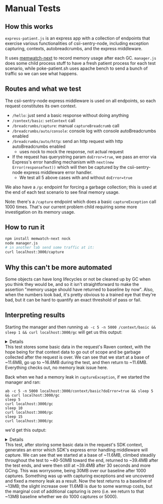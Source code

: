 # Manual Tests

## How this works
`express-patient.js` is an express app with a collection of endpoints that exercise various functionalities of csii-sentry-node, including exception capturing, contexts, autobreadcrumbs, and the express middleware.

It uses [memwatch-next](https://www.npmjs.com/package/memwatch-next) to record memory usage after each GC. `manager.js` does some child process stuff to have a fresh patient process for each test scenario, while poke-patient.sh uses apache bench to send a bunch of traffic so we can see what happens.

## Routes and what we test
The csii-sentry-node express middleware is used on all endpoints, so each request constitutes its own context.
- `/hello`: just send a basic response without doing anything
- `/context/basic`: `setContext` call
- `/breadcrumbs/capture`: manual `captureBreadcrumb` call
- `/breadcrumbs/auto/console`: console log with console autoBreadcrumbs enabled
- `/breadcrumbs/auto/http`: send an http request with http autoBreadcrumbs enabled
  - uses nock to mock the response, not actual request
- If the request has querystring param `doError=true`, we pass an error via Express's error handling mechanism with `next(new Error(responseText))` which will then be captured by the csii-sentry-node express middleware error handler.
  - We test all 5 above cases with and without `doError=true`

We also have a `/gc` endpoint for forcing a garbage collection; this is used at the end of each test scenario to see final memory usage.

Note: there's a `/capture` endpoint which does a basic `captureException` call 1000 times. That's our current problem child requiring some more investigation on its memory usage.

## How to run it
```bash
npm install memwatch-next nock
node manager.js
# in another tab send some traffic at it:
curl localhost:3000/capture
```

## Why this can't be more automated
Some objects can have long lifecycles or not be cleaned up by GC when you think they would be, and so it isn't straightforward to make the assertion "memory usage should have returned to baseline by now". Also, when the numbers look bad, it's pretty obvious to a trained eye that they're bad, but it can be hard to quantify an exact threshold of pass or fail.

## Interpreting results
Starting the manager and then running `ab -c 5 -n 5000 /context/basic && sleep 1 && curl localhost:3000/gc` will get us this output:
<details>
```
:[/Users/lewis/dev/raven-node/test/manual]#memleak-tests?$ node manager.js
starting child
patient is waiting to be poked on port 3000
gc #1: min 0, max 0, est base 11639328, curr base 11639328
gc #2: min 0, max 0, est base 11582672, curr base 11582672
hit /context/basic for first time
gc #3: min 16864536, max 16864536, est base 16864536, curr base 16864536
gc #4: min 14830680, max 16864536, est base 14830680, curr base 14830680
gc #5: min 14830680, max 16864536, est base 16013904, curr base 16013904
hit /gc for first time
gc #6: min 12115288, max 16864536, est base 12115288, curr base 12115288
gc #7: min 11673824, max 16864536, est base 11673824, curr base 11673824
```
</details>
This test stores some basic data in the request's Raven context, with the hope being for that context data to go out of scope and be garbage collected after the request is over. We can see that we start at a base of ~11.6MB, go up to ~16.8MB during the test, and then return to ~11.6MB. Everything checks out, no memory leak issue here.

Back when we had a memory leak in `captureException`, if we started the manager and ran:
```shell
ab -c 5 -n 5000 localhost:3000/context/basic?doError=true && sleep 5 && curl localhost:3000/gc
sleep 5
curl localhost:3000/gc
sleep 10
curl localhost:3000/gc
sleep 15
curl localhost:3000/gc
```
we'd get this output:
<details>
```
[/Users/lewis/dev/raven-node/test/manual]#memleak-tests?$ node manager.js
starting child
patient is waiting to be poked on port 3000
gc #1: min 0, max 0, est base 11657056, curr base 11657056
gc #2: min 0, max 0, est base 11599392, curr base 11599392
hit /context/basic?doError=true for first time
gc #3: min 20607752, max 20607752, est base 20607752, curr base 20607752
gc #4: min 20607752, max 20969872, est base 20969872, curr base 20969872
gc #5: min 19217632, max 20969872, est base 19217632, curr base 19217632
gc #6: min 19217632, max 21025056, est base 21025056, curr base 21025056
gc #7: min 19217632, max 21096656, est base 21096656, curr base 21096656
gc #8: min 19085432, max 21096656, est base 19085432, curr base 19085432
gc #9: min 19085432, max 22666768, est base 22666768, curr base 22666768
gc #10: min 19085432, max 22666768, est base 22487320, curr base 20872288
gc #11: min 19085432, max 22708656, est base 22509453, curr base 22708656
gc #12: min 19085432, max 22708656, est base 22470302, curr base 22117952
gc #13: min 19085432, max 22708656, est base 22440838, curr base 22175664
gc #14: min 19085432, max 22829952, est base 22479749, curr base 22829952
gc #15: min 19085432, max 25273504, est base 22759124, curr base 25273504
gc #16: min 19085432, max 25273504, est base 22707814, curr base 22246024
gc #17: min 19085432, max 33286216, est base 23765654, curr base 33286216
gc #18: min 19085432, max 33286216, est base 23863713, curr base 24746248
gc #19: min 19085432, max 33286216, est base 23685980, curr base 22086392
gc #20: min 19085432, max 33286216, est base 23705022, curr base 23876400
gc #21: min 19085432, max 33286216, est base 23769947, curr base 24354272
gc #22: min 19085432, max 33286216, est base 23987724, curr base 25947720
gc #23: min 19085432, max 33286216, est base 24636946, curr base 30479952
gc #24: min 19085432, max 33286216, est base 24668561, curr base 24953096
gc #25: min 19085432, max 33286216, est base 24750980, curr base 25492760
gc #26: min 19085432, max 33286216, est base 24956242, curr base 26803600
gc #27: min 19085432, max 33286216, est base 25127122, curr base 26665048
gc #28: min 19085432, max 33286216, est base 25357309, curr base 27428992
gc #29: min 19085432, max 33286216, est base 25519102, curr base 26975240
gc #30: min 19085432, max 33286216, est base 25830428, curr base 28632368
gc #31: min 19085432, max 33286216, est base 26113116, curr base 28657312
gc #32: min 19085432, max 33286216, est base 26474999, curr base 29731952
gc #33: min 19085432, max 41429616, est base 27970460, curr base 41429616
gc #34: min 19085432, max 41429616, est base 29262386, curr base 40889728
gc #35: min 19085432, max 41429616, est base 29402336, curr base 30661888
gc #36: min 19085432, max 41429616, est base 29602979, curr base 31408768
gc #37: min 19085432, max 42724544, est base 30915135, curr base 42724544
gc #38: min 19085432, max 42724544, est base 31095390, curr base 32717688
gc #39: min 19085432, max 42724544, est base 31907458, curr base 39216072
gc #40: min 19085432, max 42724544, est base 32093021, curr base 33763088
gc #41: min 19085432, max 42724544, est base 32281586, curr base 33978672
gc #42: min 19085432, max 42724544, est base 32543090, curr base 34896632
gc #43: min 19085432, max 42724544, est base 32743548, curr base 34547672
gc #44: min 19085432, max 42724544, est base 33191109, curr base 37219160
gc #45: min 19085432, max 42724544, est base 33659862, curr base 37878640
gc #46: min 19085432, max 42724544, est base 34162262, curr base 38683864
gc #47: min 19085432, max 42724544, est base 34624103, curr base 38780680
gc #48: min 19085432, max 42724544, est base 35125267, curr base 39635752
gc #49: min 19085432, max 42724544, est base 35547207, curr base 39344672
gc #50: min 19085432, max 42724544, est base 35827942, curr base 38354560
gc #51: min 19085432, max 42724544, est base 36185625, curr base 39404776
gc #52: min 19085432, max 52995432, est base 37866605, curr base 52995432
gc #53: min 19085432, max 52995432, est base 39230884, curr base 51509400
gc #54: min 19085432, max 52995432, est base 39651220, curr base 43434248
gc #55: min 19085432, max 52995432, est base 40010377, curr base 43242792
gc #56: min 19085432, max 52995432, est base 40443827, curr base 44344880
gc #57: min 19085432, max 52995432, est base 40979365, curr base 45799208
gc #58: min 19085432, max 52995432, est base 41337723, curr base 44562952
gc #59: min 19085432, max 57831608, est base 42987111, curr base 57831608
hit /gc for first time
gc #60: min 19085432, max 57831608, est base 42763791, curr base 40753920
gc #61: min 19085432, max 57831608, est base 42427528, curr base 39401168
gc #62: min 19085432, max 57831608, est base 42125779, curr base 39410040
gc #63: min 19085432, max 57831608, est base 41850385, curr base 39371848
gc #64: min 19085432, max 57831608, est base 41606578, curr base 39412320
gc #65: min 19085432, max 57831608, est base 41386124, curr base 39402040
```
</details>
This test, after storing some basic data in the request's SDK context, generates an error which SDK's express error handling middleware will capture. We can see that we started at a base of ~11.6MB, climbed steadily throughout the test to ~40-50MB toward the end, returned to ~39.4MB after the test ends, and were then still at ~39.4MB after 30 seconds and more GCing. This was worrysome, being 30MB over our baseline after 1000 captures. Something was up with capturing exceptions and we uncovered and fixed a memory leak as a result. Now the test returns to a baseline of ~13MB; the slight increase over 11.6MB is due to some warmup costs, but the marginal cost of additional capturing is zero (i.e. we return to that ~13MB baseline whether we do 1000 captures or 5000).
